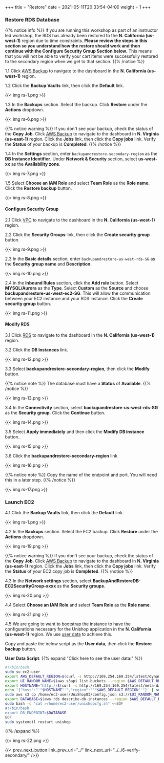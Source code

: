 +++
title = "Restore"
date =  2021-05-11T20:33:54-04:00
weight = 1
+++

### Restore RDS Database

{{% notice info %}}
If you are running this workshop as part of an instructor led workshop, the RDS has already been restored to the **N. California (us-west-1)** region due to time constraints.  **Please review the steps in this section so you understand how the restore should work and then continue with the Configure Security Group Section below**. This means that you will not be able to verify your cart items were successfully restored to the secondary region when we get to that section.
{{% /notice  %}}

1.1 Click [AWS Backup](https://us-west-1.console.aws.amazon.com/backup/home?region=us-west-1#/) to navigate to the dashboard in the **N. California (us-west-1)** region.

1.2 Click the **Backup Vaults** link, then click the **Default** link.

{{< img rs-1.png >}}

1.3 In the **Backups** section. Select the backup. Click **Restore** under the **Actions** dropdown.

{{< img rs-6.png >}}

{{% notice warning %}}
If you don't see your backup, check the status of the **Copy Job**. Click [AWS Backup](https://us-east-1.console.aws.amazon.com/backup/home?region=us-east-1#/) to navigate to the dashboard in **N. Virginia (us-east-1)** region. Click the **Jobs** link, then click the **Copy jobs** link.  Verify the **Status** of your backup is **Completed**.
{{% /notice %}}

1.4 In the **Settings** section, enter `backupandrestore-secondary-region` as the **DB Instance Identifier**. Under **Network & Security** section, select **us-west-xx** as the **Availability zone**.

{{< img rs-7.png >}}

1.5 Select **Choose an IAM Role** and select **Team Role** as the **Role name**. Click the **Restore backup** button.

{{< img rs-8.png >}}

#### Configure Security Group

2.1 Click [VPC](https://us-west-1.console.aws.amazon.com/vpc/home?region=us-west-1#/) to navigate to the dashboard in the **N. California (us-west-1)** region.

2.2 Click the **Security Groups** link, then click the **Create security group** button.

{{< img rs-9.png >}}

2.3 In the **Basic details** section, enter `backupandrestore-us-west-rds-SG` as the **Security group name** and **Description**.

{{< img rs-10.png >}}

2.4 in the **Inbound Rules** section, click the **Add rule** button.  Select **MYSQL/Aurora** as the **Type**.  Select **Custom** as the **Source** and choose **backupandrestore-us-west-ec2-SG**.  This will allow the communication between your EC2 instance and your RDS instance. Click the **Create security group** button.

{{< img rs-11.png >}}

#### Modify RDS 

3.1 Click [RDS](https://us-west-1.console.aws.amazon.com/rds/home?region=us-west-1#/) to navigate to the dashboard in the **N. California (us-west-1)** region.

3.2 Click the **DB Instances** link.

{{< img rs-12.png >}}

3.3 Select **backupandrestore-secondary-region**, then click the **Modify** button.

{{% notice note %}}
The database must have a **Status** of **Available**.
{{% /notice %}}

{{< img rs-13.png >}}

3.4 In the **Connectivity** section, select **backupandrestore-us-west-rds-SG** as the **Security group**. Click the **Continue** button.

{{< img rs-14.png >}}

3.5 Select **Apply immediately** and then click the **Modify DB instance** button..

{{< img rs-15.png >}}

3.6 Click the **backupandrestore-secondary-region** link.

{{< img rs-16.png >}}

{{% notice note %}}
Copy the name of the endpoint and port.  You will need this in a later step.
{{% /notice %}}

{{< img rs-17.png >}}

### Launch EC2

4.1 Click the **Backup Vaults** link, then click the **Default** link.

{{< img rs-1.png >}}

4.2 In the **Backups** section. Select the EC2 backup. Click **Restore** under the **Actions** dropdown.

{{< img rs-19.png >}}

{{% notice warning %}}
If you don't see your backup, check the status of the **Copy Job**. Click [AWS Backup](https://us-east-1.console.aws.amazon.com/backup/home?region=us-east-1#/) to navigate to the dashboard in **N. Virginia (us-east-1)** region. Click the **Jobs** link, then click the **Copy jobs** link.  Verify the **Status** of your EC2 copy job is **Completed**.
{{% /notice %}}

4.3 In the **Network settings** section, select **BackupAndRestoreDB-EC2SecurityGroup-xxxx** as the **Security groups**.

{{< img rs-20.png >}}

4.4 Select **Choose an IAM Role** and select **Team Role** as the **Role name**. 

{{< img rs-21.png >}}

4.5 We are going to want to bootstrap the instance to have the configurations necessary for the Unishop application in the  **N. California (us-west-1)** region.
We use [user data](https://docs.aws.amazon.com/AWSEC2/latest/UserGuide/user-data.html) to achieve this.

Copy and paste the below script as the **User data**, then click the **Restore backup** button.

**User Data Script**:
{{% expand "Click here to see the user data:" %}}

```bash
#!/bin/bash     
sudo su ec2-user                        
export AWS_DEFAULT_REGION=$(curl -s http://169.254.169.254/latest/dynamic/instance-identity/document | python -c "import json,sys; print json.loads(sys.stdin.read())['region']")
export UI_RANDOM_NAME=$(aws s3api list-buckets --region $AWS_DEFAULT_REGION --output text --query 'Buckets[?ends_with(Name, `-secondary`) == `true`]'.Name)
export HOSTNAME="http://$(curl -s http://169.254.169.254/latest/meta-data/public-hostname)"
echo '{"host":"'"$HOSTNAME"'","region":"'"$AWS_DEFAULT_REGION"'"}' | sudo tee /home/ec2-user/UniShopUI/config.json                    
sudo aws s3 cp /home/ec2-user/UniShopUI/config.json s3://$UI_RANDOM_NAME/config.json --grants read=uri=http://acs.amazonaws.com/groups/global/AllUsers         
export DATABASE=$(aws rds describe-db-instances --region $AWS_DEFAULT_REGION --db-instance-identifier backupandrestore-secondary-region --query 'DBInstances[*].[Endpoint.Address]' --output text)
sudo bash -c "cat >/home/ec2-user/unishopcfg.sh" <<EOF
#!/bin/bash
export DB_ENDPOINT=$DATABASE
EOF
sudo systemctl restart unishop
```
{{% /expand %}}

{{< img rs-22.png >}}

{{< prev_next_button link_prev_url="../" link_next_url="../../6-verify-secondary/" />}}
